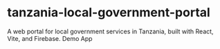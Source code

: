 # tanzania-local-government-portal
A web portal for local government services in Tanzania, built with React, Vite, and Firebase. Demo App
